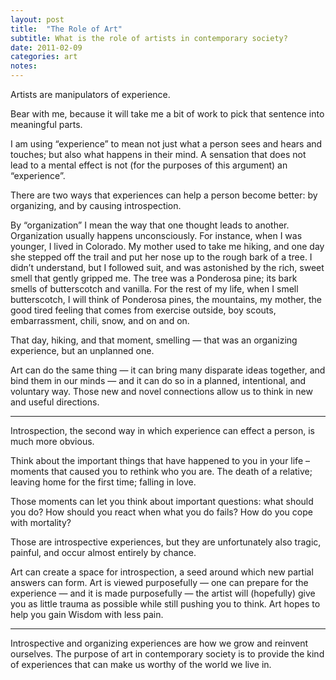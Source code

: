 ```yaml
---
layout: post
title:  "The Role of Art"
subtitle: What is the role of artists in contemporary society?
date: 2011-02-09
categories: art
notes: 
---
```


Artists are manipulators of experience.

Bear with me, because it will take me a bit of work to pick that sentence into meaningful parts.

I am using “experience” to mean not just what a person sees and hears and touches; but also what happens in their mind. A sensation that does not lead to a mental effect is not (for the purposes of this argument) an “experience”.

There are two ways that experiences can help a person become better: by organizing, and by causing introspection.

By “organization” I mean the way that one thought leads to another. Organization usually happens unconsciously. For instance, when I was younger, I lived in Colorado. My mother used to take me hiking, and one day she stepped off the trail and put her nose up to the rough bark of a tree. I didn’t understand, but I followed suit, and was astonished by the rich, sweet smell that gently gripped me. The tree was a Ponderosa pine; its bark smells of butterscotch and vanilla. For the rest of my life, when I smell butterscotch, I will think of Ponderosa pines, the mountains, my mother, the good tired feeling that comes from exercise outside, boy scouts, embarrassment, chili, snow, and on and on.

That day, hiking, and that moment, smelling — that was an organizing experience, but an unplanned one.

Art can do the same thing — it can bring many disparate ideas together, and bind them in our minds — and it can do so in a planned, intentional, and voluntary way. Those new and novel connections allow us to think in new and useful directions.

* * *

Introspection, the second way in which experience can effect a person, is much more obvious.

Think about the important things that have happened to you in your life –moments that caused you to rethink who you are. The death of a relative; leaving home for the first time; falling in love.

Those moments can let you think about important questions: what should you do? How should you react when what you do fails? How do you cope with mortality?

Those are introspective experiences, but they are unfortunately also tragic, painful, and occur almost entirely by chance.

Art can create a space for introspection, a seed around which new partial answers can form. Art is viewed purposefully — one can prepare for the experience — and it is made purposefully — the artist will (hopefully) give you as little trauma as possible while still pushing you to think. Art hopes to help you gain Wisdom with less pain.

* * *

Introspective and organizing experiences are how we grow and reinvent ourselves. The purpose of art in contemporary society is to provide the kind of experiences that can make us worthy of the world we live in.